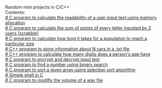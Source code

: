 Random mini projects in C/C++ <br />
Contents: <br />
[# C program to calculate the readability of a user input text using memory allocation](https://github.com/ksb7/side_miniprojects/blob/main/citire.c) <br />
[# C program to  calculate the sum of points of every letter inputted by 2 users [scrabble]](https://github.com/ksb7/side_miniprojects/blob/main/scrabble.c) <br />
[# C program to calculate how long it takes for a population to reach a particular size](https://github.com/ksb7/side_miniprojects/blob/main/pop.c)<br />
[# C++ program to store information about N cars in a .txt file](https://github.com/ksb7/side_miniprojects/blob/main/cars.c%2B%2B) <br />
[# C++ program to calculate how many digits does a person's age have](https://github.com/ksb7/side_miniprojects/blob/main/age.c%2B%2B) <br />
[# C program to encrypt and decrypt input text](https://github.com/ksb7/side_miniprojects/blob/main/encr.c) <br />
[# C program to find a number using binary search](https://github.com/ksb7/side_miniprojects/blob/main/find.c) <br />
[# C program to sort a given array using selection sort algorithm](https://github.com/ksb7/side_miniprojects/blob/main/ordon.c) <br />
[# Simple shell in C](https://github.com/ksb7/side_miniprojects/blob/main/shell.c) <br />
[# C program to modifiy the volume of a wav file](https://github.com/ksb7/side_miniprojects/tree/main/waw) <br />
